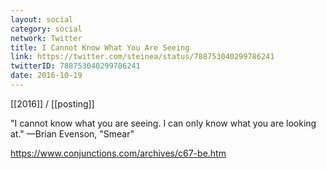 ```yaml
---
layout: social
category: social
network: Twitter
title: I Cannot Know What You Are Seeing
link: https://twitter.com/steinea/status/788753040299786241
twitterID: 788753040299786241
date: 2016-10-19
---
```


[[2016]] / [[posting]]

"I cannot know what you are seeing. I can only know what you are looking at." —Brian Evenson, "Smear"

<https://www.conjunctions.com/archives/c67-be.htm>

